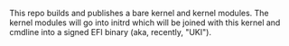 This repo builds and publishes a bare kernel and kernel modules.  The
kernel modules will go into initrd which will be joined with this kernel
and cmdline into a signed EFI binary (aka, recently, "UKI").
